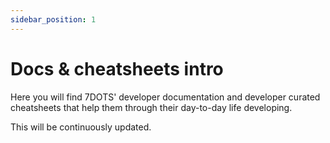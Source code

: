```yaml
---
sidebar_position: 1
---
```


# Docs & cheatsheets intro

Here you will find 7DOTS' developer documentation and developer curated cheatsheets that help them through their day-to-day life developing.

This will be continuously updated.

